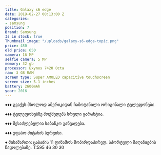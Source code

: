 ```yaml
---
title: Galaxy s6 edge
date: 2019-02-27 00:13:00 Z
categories:
- samsung
position: 7
Brand: Samsung
Is in stock: true
Thumbnail image: "/uploads/galaxy-s6-edge-topic.png"
price: 480
old price: 650
camera: 16 MP
selfie camera: 5 MP
memory: 32 gb
processor: Exynos 7420 Octa
ram: 3 GB RAM
screen type: Super AMOLED capacitive touchscreen
screen size: 5.1 inches
battery: 2600mAh
year: 2016
---
```


♦️♦️♦️ გვაქვს მხოლოდ ამერიკიდან ჩამოტანილი ორიგინალი ტელეფონები. 


♦️♦️♦️ ტელეფონებზე მოქმედებს სრული გარანტია.


♦️♦️♦️ შესაძლებელია საბანკო განვადება.


♦️♦️♦️ უფასო მიტანის სერვისი.


♦️ მისამართი: ცაბაძის 11 დინამოს მოპირდაპირედ. სპორტული მაღაზიების ჩაყოლებაზე. T:595 46 30 30